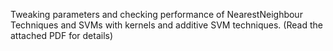 Tweaking parameters and checking performance of NearestNeighbour Techniques and SVMs with kernels and additive SVM techniques. (Read the attached PDF for details)
